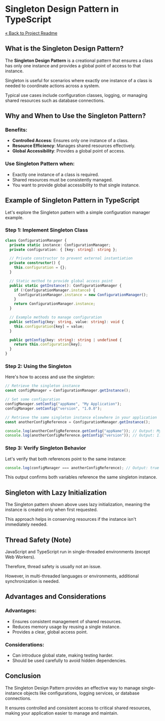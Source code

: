 # Singleton Design Pattern in TypeScript

[« Back to Project Readme](https://github.com/adamrichardturner/design-patterns/blob/main/README.md)

## What is the Singleton Design Pattern?

The **Singleton Design Pattern** is a creational pattern that ensures a class has only one instance and provides a global point of access to that instance. 

Singleton is useful for scenarios where exactly one instance of a class is needed to coordinate actions across a system.

Typical use cases include configuration classes, logging, or managing shared resources such as database connections.

## Why and When to Use the Singleton Pattern?

### Benefits:
- **Controlled Access**: Ensures only one instance of a class.
- **Resource Efficiency**: Manages shared resources effectively.
- **Global Accessibility**: Provides a global point of access.

### Use Singleton Pattern when:
- Exactly one instance of a class is required.
- Shared resources must be consistently managed.
- You want to provide global accessibility to that single instance.

## Example of Singleton Pattern in TypeScript

Let's explore the Singleton pattern with a simple configuration manager example.

### Step 1: Implement Singleton Class

```typescript
class ConfigurationManager {
  private static instance: ConfigurationManager;
  private configuration: { [key: string]: string };

  // Private constructor to prevent external instantiation
  private constructor() {
    this.configuration = {};
  }

  // Static method to provide global access point
  public static getInstance(): ConfigurationManager {
    if (!ConfigurationManager.instance) {
      ConfigurationManager.instance = new ConfigurationManager();
    }
    return ConfigurationManager.instance;
  }

  // Example methods to manage configuration
  public setConfig(key: string, value: string): void {
    this.configuration[key] = value;
  }

  public getConfig(key: string): string | undefined {
    return this.configuration[key];
  }
}
```

### Step 2: Using the Singleton

Here's how to access and use the singleton:

```typescript
// Retrieve the singleton instance
const configManager = ConfigurationManager.getInstance();

// Set some configuration
configManager.setConfig("appName", "My Application");
configManager.setConfig("version", "1.0.0");

// Retrieve the same singleton instance elsewhere in your application
const anotherConfigReference = ConfigurationManager.getInstance();

console.log(anotherConfigReference.getConfig("appName")); // Output: My Application
console.log(anotherConfigReference.getConfig("version")); // Output: 1.0.0
```

### Step 3: Verify Singleton Behavior

Let's verify that both references point to the same instance:

```typescript
console.log(configManager === anotherConfigReference); // Output: true
```

This output confirms both variables reference the same singleton instance.

## Singleton with Lazy Initialization

The Singleton pattern shown above uses lazy initialization, meaning the instance is created only when first requested. 

This approach helps in conserving resources if the instance isn't immediately needed.

## Thread Safety (Note)

JavaScript and TypeScript run in single-threaded environments (except Web Workers). 

Therefore, thread safety is usually not an issue. 

However, in multi-threaded languages or environments, additional synchronization is needed.

## Advantages and Considerations

### Advantages:
- Ensures consistent management of shared resources.
- Reduces memory usage by reusing a single instance.
- Provides a clear, global access point.

### Considerations:
- Can introduce global state, making testing harder.
- Should be used carefully to avoid hidden dependencies.

## Conclusion

The Singleton Design Pattern provides an effective way to manage single-instance objects like configurations, logging services, or database connections. 

It ensures controlled and consistent access to critical shared resources, making your application easier to manage and maintain.
